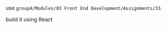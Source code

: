 <p>use <code>group4/Modules/03 Front End Development/Assignments/33</code>.</p>
<p>build it using React</p>